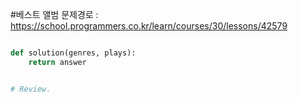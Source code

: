 #베스트 앨범
문제경로 : https://school.programmers.co.kr/learn/courses/30/lessons/42579

```python

def solution(genres, plays):      
    return answer


# Review.
```
      
